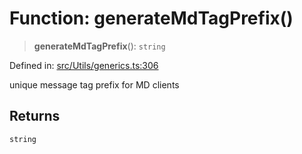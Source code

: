 # Function: generateMdTagPrefix()

> **generateMdTagPrefix**(): `string`

Defined in: [src/Utils/generics.ts:306](https://github.com/Fokusdotid/bail/blob/82f46c566476ac566bfd781dede14412fcdfb787/src/Utils/generics.ts#L306)

unique message tag prefix for MD clients

## Returns

`string`
